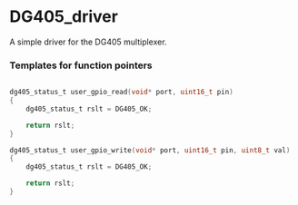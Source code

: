 # DG405_driver
A simple driver for the DG405 multiplexer.

### Templates for function pointers
``` c

dg405_status_t user_gpio_read(void* port, uint16_t pin)
{
    dg405_status_t rslt = DG405_OK;

    return rslt;
}

dg405_status_t user_gpio_write(void* port, uint16_t pin, uint8_t val)
{
    dg405_status_t rslt = DG405_OK;

    return rslt;
}

```